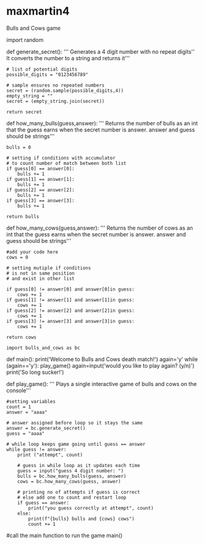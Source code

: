 # maxmartin4
Bulls and Cows game

import random

def generate_secret():
    ''' Generates a 4 digit number with no repeat digits''
    It converts the number to a string and returns it'''

    # list of potential digits
    possible_digits = "0123456789"    
    
    # sample ensures no repeated numbers
    secret = (random.sample(possible_digits,4))
    empty_string = ""
    secret = (empty_string.join(secret))

    return secret

def how_many_bulls(guess,answer):
    ''' Returns the number of bulls as an int that the guess earns when the
    secret number is answer. answer and guess should be strings'''
   
    bulls = 0 
    
    # setting if conditions with accumulator 
    # to count number of match between both list
    if guess[0] == answer[0]:
        bulls += 1
    if guess[1] == answer[1]:
        bulls += 1
    if guess[2] == answer[2]:
        bulls += 1
    if guess[3] == answer[3]:
        bulls += 1

    return bulls

def how_many_cows(guess,answer):
    ''' Returns the number of cows as an int that the guess earns when the
    secret number is answer. answer and guess should be strings'''
   

    #add your code here
    cows = 0 
    
    # setting mutiple if conditions 
    # is not in same position 
    # and exist in other list 
    
    if guess[0] != answer[0] and answer[0]in guess:
        cows += 1
    if guess[1] != answer[1] and answer[1]in guess:
        cows += 1
    if guess[2] != answer[2] and answer[2]in guess:
        cows += 1
    if guess[3] != answer[3] and answer[3]in guess:
        cows += 1

    return cows

    import bulls_and_cows as bc

def main():
    print('Welcome to Bulls and Cows death match!')
    again='y'
    while (again=='y'):
          play_game()
          again=input('would you like to play again? (y/n)')
    print('So long sucker!')

def play_game():
    ''' Plays a single interactive game of bulls and cows on the console'''
   
    #setting variables 
    count = 1   
    answer = "aaaa"
    
    # answer assigned before loop so it stays the same
    answer = bc.generate_secret()
    guess = "aaaa"

    # while loop keeps game going until guess == answer
    while guess != answer:
        print ("attempt", count)
      
        # guess in while loop as it updates each time
        guess = input("guess 4 digit number: ")
        bulls = bc.how_many_bulls(guess, answer)
        cows = bc.how_many_cows(guess, answer)
        
        # printing no of attempts if guess is correct
        # else add one to count and restart loop
        if guess == answer:
            print("you guess correctly at attempt", count)
        else:
            print(f"{bulls} bulls and {cows} cows")
            count += 1

#call the main function to run the game
main()

    
